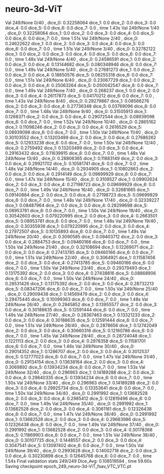 # neuro-3d-ViT
Val 249/None 0/40 , dice_0:  0.32258064 dice_1:  0.0 dice_2:  0.0 dice_3:  0.0 dice_4:  0.0 dice_5:  0.0 dice_6:  0.0 dice_7:  0.0 , time 1.43s
Val 249/None 1/40 , dice_0:  0.32258064 dice_1:  0.0 dice_2:  0.0 dice_3:  0.0 dice_4:  0.0 dice_5:  0.0 dice_6:  0.0 dice_7:  0.0 , time 1.51s
Val 249/None 2/40 , dice_0:  0.24622622 dice_1:  0.0 dice_2:  0.0 dice_3:  0.0 dice_4:  0.0 dice_5:  0.0 dice_6:  0.0 dice_7:  0.0 , time 1.51s
Val 249/None 3/40 , dice_0:  0.32782122 dice_1:  0.0 dice_2:  0.0 dice_3:  0.0 dice_4:  0.0 dice_5:  0.0 dice_6:  0.0 dice_7:  0.0 , time 1.48s
Val 249/None 4/40 , dice_0:  0.24586591 dice_1:  0.0 dice_2:  0.0 dice_3:  0.0 dice_4:  0.13144682 dice_5:  0.080348946 dice_6:  0.0 dice_7:  0.0 , time 1.49s
Val 249/None 5/40 , dice_0:  0.27681273 dice_1:  0.0 dice_2:  0.0 dice_3:  0.0 dice_4:  0.18650576 dice_5:  0.06255318 dice_6:  0.0 dice_7:  0.0 , time 1.51s
Val 249/None 6/40 , dice_0:  0.23067729 dice_1:  0.0 dice_2:  0.0 dice_3:  0.0 dice_4:  0.25063264 dice_5:  0.050042547 dice_6:  0.0 dice_7:  0.0 , time 1.49s
Val 249/None 7/40 , dice_0:  0.268237 dice_1:  0.0 dice_2:  0.0 dice_3:  0.0 dice_4:  0.26117873 dice_5:  0.04170212 dice_6:  0.0 dice_7:  0.0 , time 1.43s
Val 249/None 8/40 , dice_0:  0.29279867 dice_1:  0.08566276 dice_2:  0.0 dice_3:  0.0 dice_4:  0.27736348 dice_5:  0.03769096 dice_6:  0.0 dice_7:  0.0 , time 1.48s
Val 249/None 9/40 , dice_0:  0.31505913 dice_1:  0.1268371 dice_2:  0.0 dice_3:  0.0 dice_4:  0.29072544 dice_5:  0.08939098 dice_6:  0.0 dice_7:  0.0 , time 1.52s
Val 249/None 10/40 , dice_0:  0.2865162 dice_1:  0.11098246 dice_2:  0.0 dice_3:  0.0 dice_4:  0.2616529 dice_5:  0.08939098 dice_6:  0.0 dice_7:  0.0 , time 1.50s
Val 249/None 11/40 , dice_0:  0.30103552 dice_1:  0.13203499 dice_2:  0.0 dice_3:  0.0 dice_4:  0.27686262 dice_5:  0.12933238 dice_6:  0.0 dice_7:  0.0 , time 1.50s
Val 249/None 12/40 , dice_0:  0.2759492 dice_1:  0.13203499 dice_2:  0.0 dice_3:  0.0 dice_4:  0.29163432 dice_5:  0.11639915 dice_6:  0.0 dice_7:  0.0 , time 1.48s
Val 249/None 13/40 , dice_0:  0.28806365 dice_1:  0.11883149 dice_2:  0.0 dice_3:  0.0 dice_4:  0.29921702 dice_5:  0.10581741 dice_6:  0.0 dice_7:  0.0 , time 1.48s
Val 249/None 14/40 , dice_0:  0.2934905 dice_1:  0.10802863 dice_2:  0.0 dice_3:  0.0 dice_4:  0.2914149 dice_5:  0.09699929 dice_6:  0.0 dice_7:  0.0 , time 1.47s
Val 249/None 15/40 , dice_0:  0.3109527 dice_1:  0.09902624 dice_2:  0.0 dice_3:  0.0 dice_4:  0.27198723 dice_5:  0.09699929 dice_6:  0.0 dice_7:  0.0 , time 1.49s
Val 249/None 16/40 , dice_0:  0.32681665 dice_1:  0.09140884 dice_2:  0.0 dice_3:  0.0 dice_4:  0.27198723 dice_5:  0.09699929 dice_6:  0.0 dice_7:  0.0 , time 1.48s
Val 249/None 17/40 , dice_0:  0.32339227 dice_1:  0.08487964 dice_2:  0.0 dice_3:  0.0 dice_4:  0.28299698 dice_5:  0.08953781 dice_6:  0.0 dice_7:  0.0 , time 1.50s
Val 249/None 18/40 , dice_0:  0.30542603 dice_1:  0.079220995 dice_2:  0.0 dice_3:  0.0 dice_4:  0.2663501 dice_5:  0.08953781 dice_6:  0.0 dice_7:  0.0 , time 1.48s
Val 249/None 19/40 , dice_0:  0.30355936 dice_1:  0.079220995 dice_2:  0.0 dice_3:  0.0 dice_4:  0.27972507 dice_5:  0.10135893 dice_6:  0.0 dice_7:  0.0 , time 1.49s
Val 249/None 20/40 , dice_0:  0.3090585 dice_1:  0.09403712 dice_2:  0.0 dice_3:  0.0 dice_4:  0.2884753 dice_5:  0.09460166 dice_6:  0.0 dice_7:  0.0 , time 1.50s
Val 249/None 21/40 , dice_0:  0.32108694 dice_1:  0.12269071 dice_2:  0.0 dice_3:  0.0 dice_4:  0.27413785 dice_5:  0.09460166 dice_6:  0.0 dice_7:  0.0 , time 1.51s
Val 249/None 22/40 , dice_0:  0.3064921 dice_1:  0.11587456 dice_2:  0.0 dice_3:  0.0 dice_4:  0.27413785 dice_5:  0.09460166 dice_6:  0.0 dice_7:  0.0 , time 1.50s
Val 249/None 23/40 , dice_0:  0.29379493 dice_1:  0.13175392 dice_2:  0.0 dice_3:  0.0 dice_4:  0.27438816 dice_5:  0.08868906 dice_6:  0.0 dice_7:  0.0 , time 1.50s
Val 249/None 24/40 , dice_0:  0.28531426 dice_1:  0.13175392 dice_2:  0.0 dice_3:  0.0 dice_4:  0.28732213 dice_5:  0.08347206 dice_6:  0.0 dice_7:  0.0 , time 1.50s
Val 249/None 25/40 , dice_0:  0.29009438 dice_1:  0.14569479 dice_2:  0.0 dice_3:  0.0 dice_4:  0.29475445 dice_5:  0.10099363 dice_6:  0.0 dice_7:  0.0 , time 1.48s
Val 249/None 26/40 , dice_0:  0.2945852 dice_1:  0.13955577 dice_2:  0.0 dice_3:  0.0 dice_4:  0.30188635 dice_5:  0.12591444 dice_6:  0.0 dice_7:  0.0 , time 1.49s
Val 249/None 27/40 , dice_0:  0.28367463 dice_1:  0.13321233 dice_2:  0.0 dice_3:  0.0 dice_4:  0.30188635 dice_5:  0.12591444 dice_6:  0.0 dice_7:  0.0 , time 1.51s
Val 249/None 28/40 , dice_0:  0.2878656 dice_1:  0.12742049 dice_2:  0.0 dice_3:  0.0 dice_4:  0.30660316 dice_5:  0.12160786 dice_6:  0.0 dice_7:  0.0 , time 1.45s
Val 249/None 29/40 , dice_0:  0.28724048 dice_1:  0.1221113 dice_2:  0.0 dice_3:  0.0 dice_4:  0.2978358 dice_5:  0.11581701 dice_6:  0.0 dice_7:  0.0 , time 1.46s
Val 249/None 30/40 , dice_0:  0.29014352 dice_1:  0.1286707 dice_2:  0.0 dice_3:  0.0 dice_4:  0.3012537 dice_5:  0.12777023 dice_6:  0.0 dice_7:  0.0 , time 1.47s
Val 249/None 31/40 , dice_0:  0.29134154 dice_1:  0.13638164 dice_2:  0.0 dice_3:  0.0 dice_4:  0.3069892 dice_5:  0.13934234 dice_6:  0.0 dice_7:  0.0 , time 1.53s
Val 249/None 32/40 , dice_0:  0.296963 dice_1:  0.14189288 dice_2:  0.0 dice_3:  0.0 dice_4:  0.29640335 dice_5:  0.13934234 dice_6:  0.0 dice_7:  0.0 , time 1.50s
Val 249/None 33/40 , dice_0:  0.296963 dice_1:  0.14189288 dice_2:  0.0 dice_3:  0.0 dice_4:  0.29925734 dice_5:  0.13353641 dice_6:  0.0 dice_7:  0.0 , time 1.50s
Val 249/None 34/40 , dice_0:  0.2991992 dice_1:  0.13682528 dice_2:  0.0 dice_3:  0.0 dice_4:  0.2985412 dice_5:  0.12819496 dice_6:  0.0 dice_7:  0.0 , time 1.49s
Val 249/None 35/40 , dice_0:  0.2991992 dice_1:  0.13682528 dice_2:  0.0 dice_3:  0.0 dice_4:  0.3061161 dice_5:  0.12326438 dice_6:  0.0 dice_7:  0.0 , time 1.47s
Val 249/None 36/40 , dice_0:  0.2991992 dice_1:  0.13682528 dice_2:  0.0 dice_3:  0.0 dice_4:  0.29683986 dice_5:  0.12326438 dice_6:  0.0 dice_7:  0.0 , time 1.49s
Val 249/None 37/40 , dice_0:  0.2991992 dice_1:  0.13682528 dice_2:  0.0 dice_3:  0.0 dice_4:  0.30178368 dice_5:  0.11869903 dice_6:  0.0 dice_7:  0.0 , time 1.51s
Val 249/None 38/40 , dice_0:  0.30107725 dice_1:  0.1448557 dice_2:  0.0 dice_3:  0.0 dice_4:  0.3047541 dice_5:  0.13097402 dice_6:  0.0 dice_7:  0.0 , time 1.50s
Val 249/None 39/40 , dice_0:  0.2993628 dice_1:  0.14002718 dice_2:  0.0 dice_3:  0.0 dice_4:  0.30230898 dice_5:  0.12645768 dice_6:  0.0 dice_7:  0.0 , time 1.54s
Final validation stats 249/249 Dice_Avg: 0.108519584 , time 59.60s
Saving checkpoint epoch_249_neuro-3d-ViT_fsav_VTC_VTC.pt